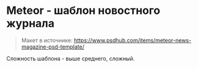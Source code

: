# Meteor - шаблон новостного журнала

> Макет в источнике:
> https://www.psdhub.com/items/meteor-news-magazine-psd-template/

Сложность шаблона - выше среднего, сложный.